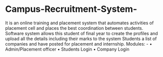 # Campus-Recruitment-System-
It is an online training and placement system that automates activities of placement cell and places the best coordination between students. Software system allows this student of final year to create the profiles and upload all the details including their marks to the system Students a list of companies and have posted for placement and internship.
 Modules: - 
• Admin/Placement officer • Students Login • Company Login


